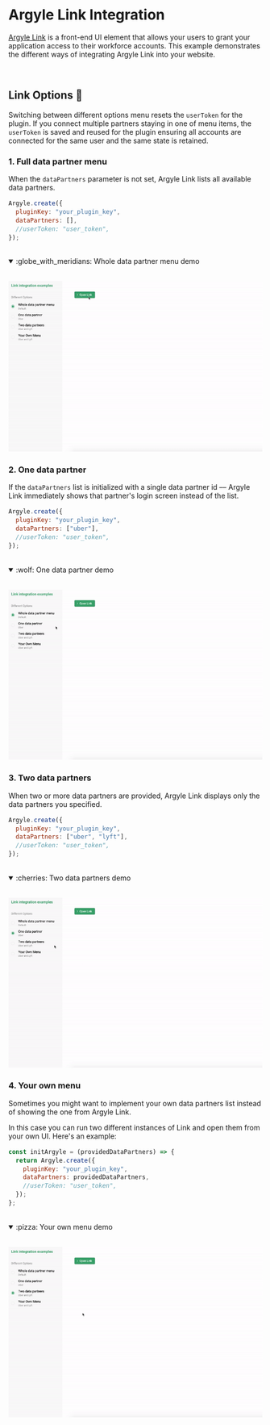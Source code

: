 # Argyle Link Integration

[Argyle Link](https://argyle.io/docs/argyle-link/overview) is a front-end UI element that allows your users to grant your application access to their workforce accounts. This example demonstrates the different ways of integrating Argyle Link into your website. 

<br>

## Link Options :crystal_ball:

Switching between different options menu resets the `userToken` for the plugin. If you connect multiple partners staying in one of menu items, the `userToken` is saved and reused for the plugin ensuring all accounts are connected for the same user and the same state is retained.

### 1. Full data partner menu

When the `dataPartners` parameter is not set, Argyle Link lists all available data partners.

```js
Argyle.create({
  pluginKey: "your_plugin_key",
  dataPartners: [],
  //userToken: "user_token",
});
```

<br>

<details open><summary>:globe_with_meridians: Whole data partner menu demo </summary>
<br>
  <p align="center">
    <img src="./demo-gifs/whole-menu.gif" alt="Whole data partner menu gif">
  </p>
</details>

### 2. One data partner

If the `dataPartners` list is initialized with a single data partner id –– Argyle Link immediately shows that partner's login screen instead of the list.

```js
Argyle.create({
  pluginKey: "your_plugin_key",
  dataPartners: ["uber"],
  //userToken: "user_token",
});
```

<br>

<details open><summary>:wolf: One data partner demo</summary>
<br>
  <p align="center">
    <img src="./demo-gifs/one-partner.gif" alt="One data partner gif">
  </p>
</details>

### 3. Two data partners

When two or more data partners are provided, Argyle Link displays only the data partners you specified.

```js
Argyle.create({
  pluginKey: "your_plugin_key",
  dataPartners: ["uber", "lyft"],
  //userToken: "user_token",
});
```

<br>

<details open><summary>:cherries: Two data partners demo</summary>
<br>
  <p align="center">
    <img src="./demo-gifs/two-partners.gif" alt="Two data partners gif">
  </p>
</details>

### 4. Your own menu

Sometimes you might want to implement your own data partners list instead of showing the one from Argyle Link. 

In this case you can run  two different instances of Link and open them from your own UI. Here's an example:

```js
const initArgyle = (providedDataPartners) => {
  return Argyle.create({
    pluginKey: "your_plugin_key",
    dataPartners: providedDataPartners,
    //userToken: "user_token",
  });
};
```

<br>

<details open><summary>:pizza: Your own menu demo</summary>
<br>
  <p align="center">
    <img src="./demo-gifs/own-menu.gif" alt="Your own menu gif">
  </p>
</details>
